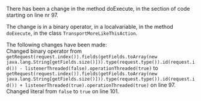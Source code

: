 There has been a change in the method doExecute, in the section of code starting on line nr 97.
  
The change is in a binary operator, in a localvariable, in the method ```doExecute```, in the class ```TransportMoreLikeThisAction```.
  
The following changes have been made:  
Changed binary operator from ```getRequest(request.index()).fields(getFields.toArray(new java.lang.String[getFields.size()])).type(request.type()).id(request.id()) - listenerThreaded(false).operationThreaded(true)``` to ```getRequest(request.index()).fields(getFields.toArray(new java.lang.String[getFields.size()])).type(request.type()).id(request.id()) + listenerThreaded(true).operationThreaded(true)``` on line 97.  
Changed literal from ```false``` to ```true``` on line 101.  
